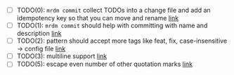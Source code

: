 - [ ] TODO(0): `mrdm commit` collect TODOs into a change file and add an idempotency key so that you can move and rename [link](src/main.rs#L26)
- [ ] TODO(1): `mrdm commit` should help with committing with name and description [link](src/main.rs#L28)
- [ ] TODO(2): pattern should accept more tags like feat, fix, case-insensitive -> config file [link](src/main.rs#L42)
- [ ] TODO(3): multiline support [link](src/main.rs#L130)
- [ ] TODO(5): escape even number of other quotation marks [link](src/main.rs#L214)
